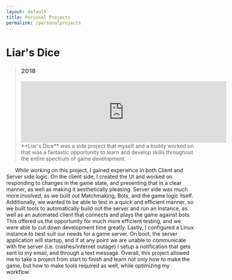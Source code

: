 ```yaml
---
layout: default
title: Personal Projects
permalink: /personalprojects
---
```

# Liar's Dice
>### 2018
><iframe src="https://itch.io/embed/606374?border_width=0&amp;bg_color=eed4be&amp;fg_color=55260a&amp;link_color=952319&amp;border_color=000000" width="550" height="165" frameborder="0"><a href="https://overtechstudios.itch.io/liars-dice">Liar's Dice by Overtech Studios</a></iframe>
>**Liar's Dice** was a side project that myself and a buddy worked on that was a fantastic opportunity to learn and develop skills throughout the entire spectrum of game development. 

&nbsp;&nbsp;&nbsp;&nbsp;&nbsp;&nbsp;While working on this project, I gained experience in both Client and Server side logic. On the client side, I created the UI and worked on responding to changes in the game state, and presenting that in a clear manner, as well as making it aesthetically pleasing. Server side was much more involved, as we built out Matchmaking, Bots, and the game logic itself. Additionally, we wanted to be able to test in a quick and efficient manner, so we built tools to automatically build out the server and run an instance, as well as an automated client that connects and plays the game against bots. This offered us the opportunity for much more efficient testing, and we were able to cut down development time greatly. Lastly, I configured a Linux instance to best suit our needs for a game server. On boot, the server application will startup, and if at any point we are unable to communicate with the server (i.e. crashes/internet outage) I setup a notification that gets sent to my email, and through a text message. Overall, this project allowed me to take a project from start to finish and learn not only how to make the game, but how to make tools required as well, while optimizing my workflow.